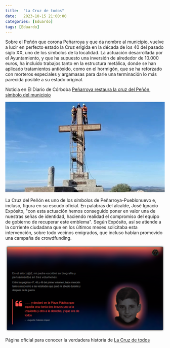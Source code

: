```yaml
---
title:  "La Cruz de todos"
date:   2023-10-15 21:00:00
categories: [Eduardo]
tags: [Eduardo]
---
```


Sobre el Peñón que corona Peñarroya y que da nombre al municipio, vuelve a lucir en perfecto estado la Cruz erigida en la década de los 40 del pasado siglo XX, uno de los símbolos de la localidad. La actuación desarrollada por el Ayuntamiento, y que ha supuesto una inversión de alrededor de 10.000 euros, ha incluido trabajos tanto en la estructura metálica, donde se han aplicado tratamientos antióxido, como en el hormigón, que se ha reforzado con morteros especiales y argamasas para darle una terminación lo más parecida posible a su estado original.

Noticia en El Diario de Córboba [Peñarroya restaura la cruz del Peñón, símbolo del municipio][Peñarroya restaura la cruz del Peñón, símbolo del municipio]

[Peñarroya restaura la cruz del Peñón, símbolo del municipio]: https://www.eldiadecordoba.es/provincia/Penarroya-restaura-cruz-penon-simbolo-municipio_0_1755125368.html

<img class="centrar" src="/images/restauracion.jpg" alt="Restauración de La Cruz de todos">

La Cruz del Peñón es uno de los símbolos de Peñarroya-Pueblonuevo e, incluso, figura en su escudo oficial. En palabras del alcalde, José Ignacio Expósito, "con esta actuación hemos conseguido poner en valor una de nuestras señas de identidad, haciendo realidad el compromiso del equipo de gobierno de recuperar este emblema". Según Expósito, así se atiende a la corriente ciudadana que en los últimos meses solicitaba esta intervención, sobre todo vecinos emigrados, que incluso habían promovido una campaña de crowdfunding.



<img class="centrar" src="/images/post-cruz.png" alt="La Cruz de todos">

Página oficial para conocer la verdadera historia de [La Cruz de todos][La Cruz de todos]

[La Cruz de todos]: https://lacruzdetodos.netlify.app/






